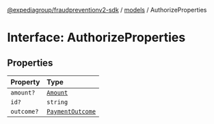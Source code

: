 [@expediagroup/fraudpreventionv2-sdk](../../index.md) / [models](../index.md) / AuthorizeProperties

# Interface: AuthorizeProperties

## Properties

| Property | Type |
| :------ | :------ |
| `amount?` | [`Amount`](../classes/Amount.md) |
| `id?` | `string` |
| `outcome?` | [`PaymentOutcome`](../classes/PaymentOutcome.md) |
